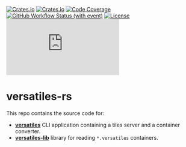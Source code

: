 
[![Crates.io](https://img.shields.io/crates/v/versatiles?label=version)](https://crates.io/crates/versatiles)
[![Crates.io](https://img.shields.io/crates/d/versatiles?label=crates.io+downloads)](https://crates.io/crates/versatiles)
[![Code Coverage](https://codecov.io/gh/versatiles-org/versatiles-rs/branch/main/graph/badge.svg?token=IDHAI13M0K)](https://codecov.io/gh/versatiles-org/versatiles-rs)
[![GitHub Workflow Status (with event)](https://img.shields.io/github/actions/workflow/status/versatiles-org/versatiles-rs/ci.yml)](https://github.com/versatiles-org/versatiles-rs/actions/workflows/ci.yml)
[![License](https://img.shields.io/badge/license-MIT-green)](LICENSE)
[![Matrix Chat](https://img.shields.io/matrix/versatiles:matrix.org?label=matrix)](https://matrix.to/#/#versatiles:matrix.org)

# versatiles-rs

This repo contains the source code for:
- [**versatiles**](./versatiles/README.md) CLI application containing a tiles server and a container converter.
- [**versatiles-lib**](./versatiles-lib/README.md) library for reading `*.versatiles` containers.
